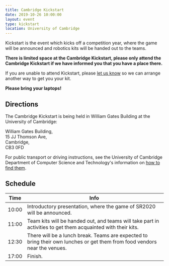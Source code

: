 ```yaml
---
title: Cambridge Kickstart
date: 2019-10-26 10:00:00
layout: event
type: kickstart
location: University of Cambridge
---
```


Kickstart is the event which kicks off a competition year, where the game will
be announced and robotics kits will be handed out to the teams.

**There is limited space at the Cambridge Kickstart, please only attend the Cambridge
Kickstart if we have informed you that you have a place there.**

If you are unable to attend Kickstart, please [let us know][teams-contact] so we
can arrange another way to get you your kit.

**Please bring your laptops!**

## Directions

The Cambridge Kickstart is being held in William Gates Building at the University of Cambridge:

William Gates Building,  
15 JJ Thomson Ave,  
Cambridge,  
CB3 0FD

For public transport or driving instructions, see the University of Cambridge
Department of Computer Science and Technology's information on
[how to find them][cambridge-department-directions].

## Schedule

| Time  | Info |
|-------|------|
| 10:00 | Introductory presentation, where the game of SR2020 will be announced. |
| 11:00 | Team kits will be handed out, and teams will take part in activities to get them acquainted with their kits. |
| 12:30 | There will be a lunch break. Teams are expected to bring their own lunches or get them from food vendors near the venues. |
| 17:00 | Finish. |

[teams-contact]: mailto:teams@studentrobotics.org
[cambridge-department-directions]: https://www.cst.cam.ac.uk/directions
